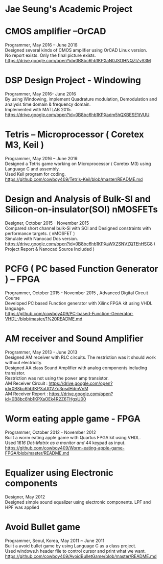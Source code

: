 # Jae Seung's Academic Project

# CMOS amplifier –OrCAD
Programmer, May  2016 – June 2016  
Designed several kinds of CMOS amplifier using OrCAD Linux version.  
No report exists. Only the final picture exists.
https://drive.google.com/open?id=0B8bc6hb1KPXaN0JSOHNQZlZvS3M  

# DSP Design Project - Windowing
Programmer, May 2016- June 2016  
By using Windowing, implement Quadrature modulation, Demodulation and analysis time domain & frequency domain.  
Implemented with MATLAB 2015.  
https://drive.google.com/open?id=0B8bc6hb1KPXadm5hQXBESE1tVUU


# Tetris – Microprocessor ( Coretex M3, Keil )
Programmer, May  2016 – June 2016  
Designed a Tetris game working on Microprocessor ( Coretex M3) using Language C and assembly.  
Used Keil program for coding.  
https://github.com/cowboy409/Tetris-Keil/blob/master/README.md  

# Design and Analysis of Bulk-SI and Silicon-on-insulator(SOI) nMOSFETs
Designer, October  2015 - November 2015  
Compared short channel bulk-Si with SOI and Designed constraints with performance targets. ( nMOSFET )  
Simulate with Nanocad Dos version.  
https://drive.google.com/open?id=0B8bc6hb1KPXaWXZSNVZQTEhHSG8  ( Project Report & Nanocad Source Included )  

# PCFG ( PC based Function Generator ) – FPGA 
Programmer, October  2015 - November 2015 , Advanced Digital Circuit Course  
Developed PC based Function generator with Xilinx FPGA kit using VHDL language.  
https://github.com/cowboy409/PC-based-Function-Generator-VHDL-/blob/master/1%20README.md  

# AM receiver and Sound Amplifier
Programmer, May  2013 - June 2013  
Designed AM receiver with RLC circuits. The restriction was it should work without electricity.  
Designed AA class Sound Amplifier with analog components including transistor.  
Restriction was not using the power amp transistor.  
AM Receiver Circuit : https://drive.google.com/open?id=0B8bc6hb1KPXaUGVZc3psdHdmVnM  
AM Receiver Report : https://drive.google.com/open?id=0B8bc6hb1KPXaOEk4R2Z6THgxU00  

# Worm eating apple game - FPGA
Programmer, October  2012 - November 2012  
Built a worm eating apple game with Quartus FPGA kit using VHDL.  
Used 16*16 Dot-Matrix as a monitor and 4*4 keypad as input.  
https://github.com/cowboy409/Worm-eating-apple-game-FPGA/blob/master/README.md


# Equalizer using Electronic components
Designer, May  2012  
Designed simple sound equalizer using electronic components. LPF and HPF was applied  

# Avoid Bullet game 
Programmer, Seoul, Korea, May 2011 ~ June 2011  
Built a avoid bullet game by using Language C as a class project.  
Used windows.h header file to control cursor and print what we want.  
https://github.com/cowboy409/AvoidBulletGame/blob/master/README.md  
